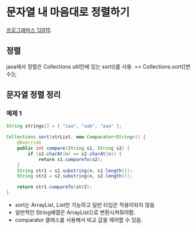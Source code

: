 # 문자열 내 마음대로 정렬하기

[프로그래머스 12915](https://programmers.co.kr/learn/courses/30/lessons/12915?language=java)

## 정렬

java에서 정렬은 Collections util안에 있는 sort()를 사용.
=> Collections.sort([변수]);

## 문자열 정렬 정리

### 예제 1

```java
String strings[] = { "zaa", "aab", "aaa" };

Collections.sort(strList, new Comparator<String>() {
    @Override
    public int compare(String s1, String s2) {
        if (s1.charAt(n) == s2.charAt(n)) {
            return s1.compareTo(s2);
    }
    String str1 = s1.substring(n, s1.length());
    String str2 = s2.substring(n, s2.length());

    return str1.compareTo(str2);
}
```

- sort는 ArrayList, List만 가능하고 일반 타입은 적용이되지 않음
- 일반적인 String배열은 ArrayList<String>으로 변환시켜줘야함.
- comparator 클래스를 사용해서 비교 값을 제어할 수 있음.

